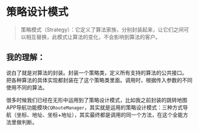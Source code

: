 #  策略设计模式

>策略模式（Strategy）：它定义了算法家族，分别封装起来，让它们之间可以相互替换，此模式让算法的变化，不会影响到算法的客户。

## 我的理解：

说白了就是对算法的封装。封装一个策略类，定义所有支持的算法的公共接口。
把各种算法的具体实现都封装在了这个策略类里面。调用时，根据传入参数的不同使用不同的算法。

很多时候我们已经在无形中运用到了策略设计模式，比如我之前封装的跳转地图APP导航功能模块`CQRouteManager`，其实就是运用的策略设计模式：三种方式导航（坐标、地址、坐标+地址），其实最终都是调用的同一个方法，在这个全能方法里做判断。
